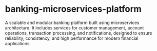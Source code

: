# banking-microservices-platform
A scalable and modular banking platform built using microservices architecture. It includes services for customer management, account operations, transaction processing, and notifications, designed to ensure reliability, consistency, and high performance for modern financial applications.
